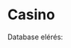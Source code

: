 # Casino

Database elérés:
   [^2]:Bank/felt.php
     [^2]:getdb() func belül értékek megadása
      [^2]:$servername = "";
      [^2]:$username = "";
      [^2]:$password = "";
      
  [^2]:CasinoSite/assets/php/connect.php
    [^2]:getdbBank() és getdbCasino() func belül értékek megadása
      [^2]:$servername = "";
      [^2]:$username = "";
      [^2]:$password = "";
      
    bank.sql és a casino.sql fájlok futtatása
